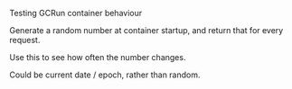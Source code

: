 Testing GCRun container behaviour

Generate a random number at container startup, and return that for every request.

Use this to see how often the number changes.

Could be current date / epoch, rather than random.
